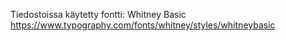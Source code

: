 Tiedostoissa käytetty fontti: Whitney Basic
https://www.typography.com/fonts/whitney/styles/whitneybasic
